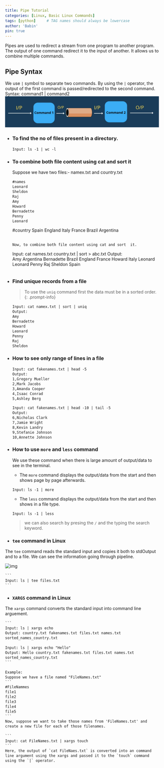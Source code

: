 ```yaml
---
title: Pipe Tutorial
categories: [Linux, Basic Linux Commands]
tags: [python]     # TAG names should always be lowercase
author: 'Babin'
pin: true
---
```


Pipes are used to redirect a stream from one program to another program. The output of one command redirect it to the input of another. It allows us to combine multiple commands. 

## Pipe Syntax
We use `|` symbol to separate two commands. By using the `|` operator, the output of the first command is passed/redirected to the second command.
Syntax: command1 | command2
![img](/assets/img/pipe.png)

- ### To find the no of files present in a directory.
  ```
  Input: ls -1 | wc -l
  ```

- ### To combine both file content using cat and sort it
  Suppose we have two files:- namex.txt and country.txt
  ```
  #names
  Leonard
  Sheldon
  Raj
  Amy
  Howard
  Bernadette
  Penny
  Leonard
  ```
  #country
  Spain
    England
    Italy
    France
    Brazil
    Argentina
  ```
  
  Now, to combine both file content using cat and sort  it.
  
  ```
  Input: cat names.txt country.txt | sort > abc.txt
  Output: <br/>
  Amy
  Argentina
  Bernadette
  Brazil
  England
  France
  Howard
  Italy
  Leonard
  Leonard
  Penny
  Raj
  Sheldon
  Spain
  ```

- ### Find unique records from a file
    > To use the `uniq` command first the data must be in a sorted order. 
    {: .prompt-info}

    ```
    Input: cat namex.txt | sort | uniq
    Output: 
    Amy
    Bernadette
    Howard
    Leonard
    Penny
    Raj
    Sheldon
    ```

- ### How to see only range of lines in a file
    ```
    Input: cat fakenames.txt | head -5
    Output: 
    1,Gregory Mueller 
    2,Mark Jacobs 
    3,Amanda Cooper 
    4,Isaac Conrad 
    5,Ashley Berg      
    ```

    ```
    Input: cat fakenames.txt | head -10 | tail -5 
    Output: 
    6,Nicholas Clark 
    7,Jamie Wright 
    8,Kevin Landry 
    9,Stefanie Johnson 
    10,Annette Johnson    
    ```

- ### How to use `more` and `less` command
    We use these command when there is large amount of output/data to see in the terminal.
    - The `more` command displays the output/data from the start and then shows page by page afterwards.

    ```
    Input: ls -1 | more
    ```

    - The `less` command displays the output/data from the start and then shows in a file type.

    ```
    Input: ls -1 | less
    ```
    > we can also search by presing the `/` and the typing the search keyword.

- ### `tee` command in Linux
The `tee` command reads the standard input and copies it both to stdOutput and to a file. We can see the information going through pipeline.

![img](/assets/img/tee.png)

    ```
    Input: ls | tee files.txt
    ```


- ### `XARGS` command in Linux
The `xargs` command converts the standard input into command line arguement.

    ```
    Input: ls | xargs echo
    Output: country.txt fakenames.txt files.txt names.txt sorted_names_country.txt

    Input: ls | xargs echo "Hello"
    Output: Hello country.txt fakenames.txt files.txt names.txt sorted_names_country.txt
    ```

    Example:
    Suppose we have a file named "FileNames.txt"
    ```
    #FileNammes
    file1
    file2
    file3
    file4
    file5
    ```
    Now, suppose we want to take those names from 'FileNames.txt' and create a new file for each of those filenames.

    ```
    Input: cat FileNames.txt | xargs touch
    ```
    Here, the output of `cat FileNaes.txt` is converted into an command line argument using the xargs and passed it to the `touch` command using the `|` operator.